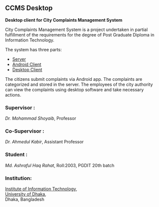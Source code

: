 ## CCMS Desktop  
**Desktop client for City Complaints Management System**
  
City Complaints Management System is a project undertaken in partial fulfillment of the requirements for the degree of Post Graduate Diploma in Information Technology.  
  
The system has three parts:
- [Server](https://github.com/MAHRahat/CCMS-Server)  
- [Android Client](https://github.com/MAHRahat/CCMS-Android)  
- [Desktop Client](https://github.com/MAHRahat/CCMS-Desktop)  
  
The citizens submit complaints via Android app. The complaints are categorized and stored in the server. The employees of the city authority can view the complaints using desktop software and take necessary actions.  
  
### Supervisor :
*Dr. Mohammad Shoyaib*, Professor  
  
### Co-Supervisor :
*Dr. Ahmedul Kabir*, Assistant Professor  
  
### Student :
*Md. Ashraful Haq Rahat*, Roll:2003, PGDIT 20th batch  

### Institution:
[Institute of Information Technology](http://www.iit.du.ac.bd/),  
[University of Dhaka](https://du.ac.bd/),  
Dhaka, Bangladesh  
  

